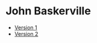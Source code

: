 # John Baskerville

- [Version 1](https://AanisahUddin.github.io/baskerville/baskerville1.html)
- [Version 2](https://AanisahUddin.github.io/baskerville/baskerville2.html)